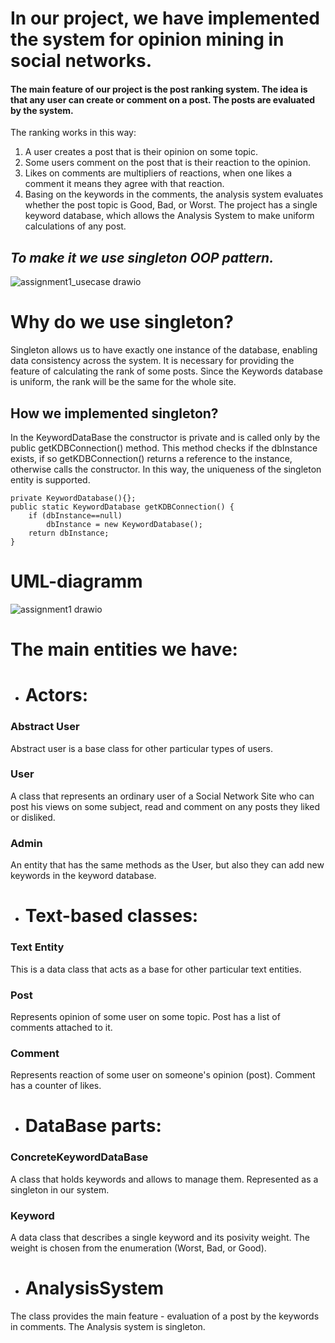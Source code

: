 # In our project, we have implemented the system for opinion mining in social networks. 

#### The main feature of our project is the post ranking system. The idea is that any user can create or comment on a post. The posts are evaluated by the system. 

The ranking works in this way: 
1. A user creates a post that is their opinion on some topic.
2. Some users comment on the post that is their reaction to the opinion.
3. Likes on comments are multipliers of reactions, when one likes a comment it means they agree with that reaction.
4. Basing on the keywords in the comments, the analysis system evaluates whether the post topic is Good, Bad, or Worst.
The project has a single keyword database, which allows the Analysis System to make uniform calculations of any post.
## ***To make it we use singleton OOP pattern.***
![assignment1_usecase drawio](https://user-images.githubusercontent.com/37394070/136443806-338b4af8-246a-4591-907f-7eca2630586a.png)

# Why do we use singleton?
Singleton allows us to have exactly one instance of the database, enabling data consistency across the system.
It is necessary for providing the feature of calculating the rank of some posts. Since the Keywords database is uniform, the rank will be the same for the whole site. 

## How we implemented singleton? 

In the KeywordDataBase the constructor is private and is called only by the public getKDBConnection() method. This method checks if the dbInstance exists, if so getKDBConnection() returns a reference to the instance, otherwise calls the constructor. In this way, the uniqueness of the singleton entity is supported.


    private KeywordDatabase(){};
    public static KeywordDatabase getKDBConnection() {
        if (dbInstance==null)
            dbInstance = new KeywordDatabase();
        return dbInstance;
    }
    
# UML-diagramm
![assignment1 drawio](https://user-images.githubusercontent.com/70723894/136433320-c500ab7d-ab74-4b64-bafd-8fcc70776510.png)

# The main entities we have:
* # Actors:
### Abstract User
Abstract user is a base class for other particular types of users.
### User
A class that represents an ordinary user of a Social Network Site who can post his views on some subject, read and comment on any posts they liked or disliked.
### Admin
An entity that has the same methods as the User, but also they can add new keywords in the keyword database.
* # Text-based classes:
### Text Entity
This is a data class that acts as a base for other particular text entities.
### Post
Represents opinion of some user on some topic. Post has a list of comments attached to it.
### Comment 
Represents reaction of some user on someone's opinion (post). Comment has a counter of likes.
* # DataBase parts:
### ConcreteKeywordDataBase
A class that holds keywords and allows to manage them. Represented as a singleton in our system.
### Keyword 
A data class that describes a single keyword and its posivity weight. The weight is chosen from the enumeration (Worst, Bad, or Good).
* # AnalysisSystem

The class provides the main feature - evaluation of a post by the keywords in comments. The Analysis system is singleton.  

